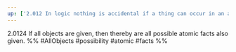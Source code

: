 ```yaml
---
up: ['2.012 In logic nothing is accidental if a thing can occur in an atomic fact the possibility of that atomic fact must already be prejudged in the thing.']
---
```

2.0124 If all objects are given, then thereby are all possible atomic facts also given.
%%
#AllObjects #possibility #atomic #facts %%
